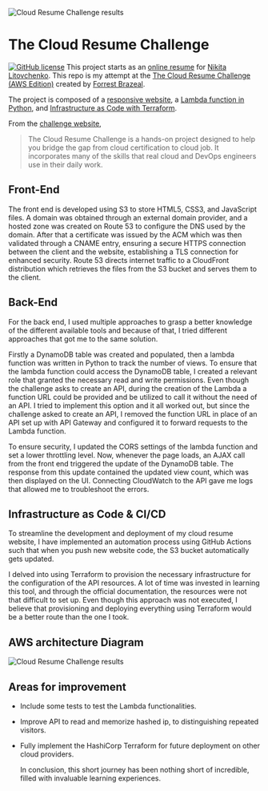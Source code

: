 ![Cloud Resume Challenge results](./docs/laptop_site.png)

# The Cloud Resume Challenge
[![GitHub license](https://img.shields.io/badge/license-MIT-blue.svg)](LICENSE)
This project starts as an [online resume](https://resume.nlitovchenko.eu/) for [Nikita Litovchenko](https://github.com/litovn). This repo is my attempt at the [The Cloud Resume Challenge (AWS Edition)](https://cloudresumechallenge.dev/docs/the-challenge/aws/) created by [Forrest Brazeal](https://forrestbrazeal.com/).

The project is composed of a [responsive website](front-end), a [Lambda function in Python](lambda), and [Infrastructure as Code with Terraform](terraform).

From the [challenge website](https://cloudresumechallenge.dev/docs/faq/#what-is-the-cloud-resume-challenge),
> The Cloud Resume Challenge is a hands-on project designed to help you bridge the gap from cloud certification to cloud job. It incorporates many of the skills that real cloud and DevOps engineers use in their daily work.

## Front-End
The front end is developed using S3 to store HTML5, CSS3, and JavaScript files. A domain was obtained through an external domain provider, and a hosted zone was created on Route 53 to configure the DNS used by the domain. After that a certificate was issued by the ACM which was then validated through a CNAME entry, ensuring a secure HTTPS connection between the client and the website, establishing a TLS connection for enhanced security. Route 53 directs internet traffic to a CloudFront distribution which retrieves the files from the S3 bucket and serves them to the client.

## Back-End
For the back end, I used multiple approaches to grasp a better knowledge of the different available tools and because of that, I tried different approaches that got me to the same solution.

Firstly a DynamoDB table was created and populated, then a lambda function was written in Python to track the number of views. To ensure that the lambda function could access the DynamoDB table, I created a relevant role that granted the necessary read and write permissions. 
Even though the challenge asks to create an API, during the creation of the Lambda a function URL could be provided and be utilized to call it without the need of an API. I tried to implement this option and it all worked out, but since the challenge asked to create an API, I removed the function URL in place of an API set up with API Gateway and configured it to forward requests to the Lambda function. 

To ensure security, I updated the CORS settings of the lambda function and set a lower throttling level. Now, whenever the page loads, an AJAX call from the front end triggered the update of the DynamoDB table. The response from this update contained the updated view count, which was then displayed on the UI.
Connecting CloudWatch to the API gave me logs that allowed me to troubleshoot the errors.

## Infrastructure as Code & CI/CD 
To streamline the development and deployment of my cloud resume website, I have implemented an automation process using GitHub Actions such that when you push new website code, the S3 bucket automatically gets updated. 

I delved into using Terraform to provision the necessary infrastructure for the configuration of the API resources. A lot of time was invested in learning this tool, and through the official documentation, the resources were not that difficult to set up. Even though this approach was not executed, I believe that provisioning and deploying everything using Terraform would be a better route than the one I took.

## AWS architecture Diagram
![Cloud Resume Challenge results](./docs/arch.png)

## Areas for improvement
- Include some tests to test the Lambda functionalities. 
- Improve API to read and memorize hashed ip, to distinguishing repeated visitors. 
- Fully implement the HashiCorp Terraform for future deployment on other cloud providers.


  In conclusion, this short journey has been nothing short of incredible, filled with invaluable learning experiences. 
